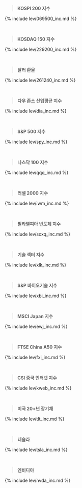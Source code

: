 <br>

> **KOSPI 200 지수**<a id="069500"></a>

{% include lev/069500_inc.md %}

<br>

> **KOSDAQ 150 지수**<a id="229200"></a>

{% include lev/229200_inc.md %}

<br>

> **달러 환율**<a id="261240"></a>

{% include lev/261240_inc.md %}

<br>

> **다우 존스 산업평균 지수**<a id="DIA"></a>

{% include lev/dia_inc.md %}

<br>

> **S&P 500 지수**<a id="SPY"></a>

{% include lev/spy_inc.md %}

<br>

> **나스닥 100 지수**<a id="QQQ"></a>

{% include lev/qqq_inc.md %}

<br>

> **러셀 2000 지수**<a id="IWM"></a>

{% include lev/iwm_inc.md %}

<br>

> **필라델피아 반도체 지수**<a id="SOXQ"></a>

{% include lev/soxq_inc.md %}

<br>

> **기술 섹터 지수**<a id="XLK"></a>

{% include lev/xlk_inc.md %}

<br>

> **S&P 바이오기술 지수**<a id="XBI"></a>

{% include lev/xbi_inc.md %}

<br>

> **MSCI Japan 지수**<a id="EWJ"></a>

{% include lev/ewj_inc.md %}

<br>

> **FTSE China A50 지수**<a id="FXI"></a>

{% include lev/fxi_inc.md %}

<br>

> **CSI 중국 인터넷 지수**<a id="KWEB"></a>

{% include lev/kweb_inc.md %}

<br>

> **미국 20+년 장기채**<a id="TLT"></a>

{% include lev/tlt_inc.md %}

<br>

> **테슬라**<a id="TSLA"></a>

{% include lev/tsla_inc.md %}

<br>

> **엔비디아**<a id="NVDA"></a>

{% include lev/nvda_inc.md %}